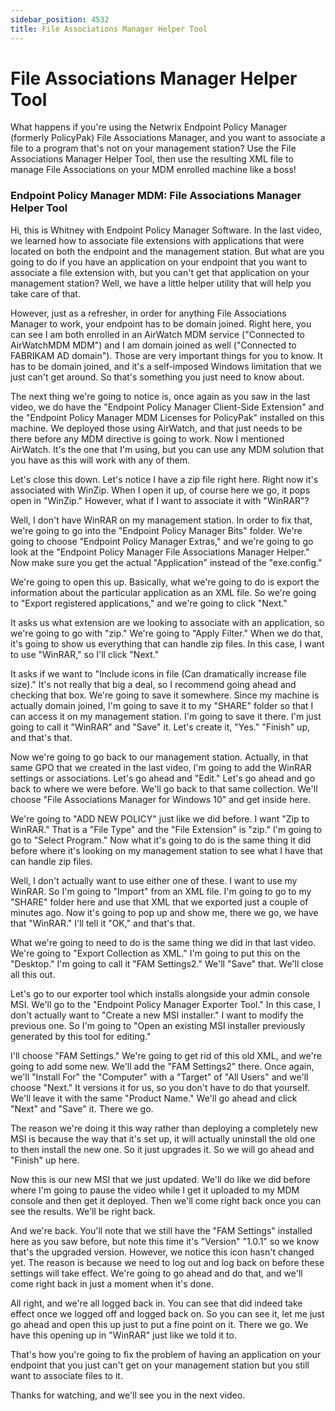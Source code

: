 ```yaml
---
sidebar_position: 4532
title: File Associations Manager Helper Tool
---
```


# File Associations Manager Helper Tool

What happens if you're using the Netwrix Endpoint Policy Manager (formerly PolicyPak) File Associations Manager, and you want to associate a file to a program that's not on your management station? Use the File Associations Manager Helper Tool, then use the resulting XML file to manage File Associations on your MDM enrolled machine like a boss!

### Endpoint Policy Manager MDM: File Associations Manager Helper Tool

Hi, this is Whitney with Endpoint Policy Manager Software. In the last video, we learned how to associate file extensions with applications that were located on both the endpoint and the management station. But what are you going to do if you have an application on your endpoint that you want to associate a file extension with, but you can't get that application on your management station? Well, we have a little helper utility that will help you take care of that.

However, just as a refresher, in order for anything File Associations Manager to work, your endpoint has to be domain joined. Right here, you can see I am both enrolled in an AirWatch MDM service ("Connected to AirWatchMDM MDM") and I am domain joined as well ("Connected to FABRIKAM AD domain"). Those are very important things for you to know. It has to be domain joined, and it's a self-imposed Windows limitation that we just can't get around. So that's something you just need to know about.

The next thing we're going to notice is, once again as you saw in the last video, we do have the "Endpoint Policy Manager Client-Side Extension" and the "Endpoint Policy Manager MDM Licenses for PolicyPak" installed on this machine. We deployed those using AirWatch, and that just needs to be there before any MDM directive is going to work. Now I mentioned AirWatch. It's the one that I'm using, but you can use any MDM solution that you have as this will work with any of them.

Let's close this down. Let's notice I have a zip file right here. Right now it's associated with WinZip. When I open it up, of course here we go, it pops open in "WinZip." However, what if I want to associate it with "WinRAR"?

Well, I don't have WinRAR on my management station. In order to fix that, we're going to go into the "Endpoint Policy Manager Bits" folder. We're going to choose "Endpoint Policy Manager Extras," and we're going to go look at the "Endpoint Policy Manager File Associations Manager Helper." Now make sure you get the actual "Application" instead of the "exe.config."

We're going to open this up. Basically, what we're going to do is export the information about the particular application as an XML file. So we're going to "Export registered applications," and we're going to click "Next."

It asks us what extension are we looking to associate with an application, so we're going to go with "zip." We're going to "Apply Filter." When we do that, it's going to show us everything that can handle zip files. In this case, I want to use "WinRAR," so I'll click "Next."

It asks if we want to "Include icons in file (Can dramatically increase file size)." It's not really that big a deal, so I recommend going ahead and checking that box. We're going to save it somewhere. Since my machine is actually domain joined, I'm going to save it to my "SHARE" folder so that I can access it on my management station. I'm going to save it there. I'm just going to call it "WinRAR" and "Save" it. Let's create it, "Yes." "Finish" up, and that's that.

Now we're going to go back to our management station. Actually, in that same GPO that we created in the last video, I'm going to add the WinRAR settings or associations. Let's go ahead and "Edit." Let's go ahead and go back to where we were before. We'll go back to that same collection. We'll choose "File Associations Manager for Windows 10" and get inside here.

We're going to "ADD NEW POLICY" just like we did before. I want "Zip to WinRAR." That is a "File Type" and the "File Extension" is "zip." I'm going to go to "Select Program." Now what it's going to do is the same thing it did before where it's looking on my management station to see what I have that can handle zip files.

Well, I don't actually want to use either one of these. I want to use my WinRAR. So I'm going to "Import" from an XML file. I'm going to go to my "SHARE" folder here and use that XML that we exported just a couple of minutes ago. Now it's going to pop up and show me, there we go, we have that "WinRAR." I'll tell it "OK," and that's that.

What we're going to need to do is the same thing we did in that last video. We're going to "Export Collection as XML." I'm going to put this on the "Desktop." I'm going to call it "FAM Settings2." We'll "Save" that. We'll close all this out.

Let's go to our exporter tool which installs alongside your admin console MSI. We'll go to the "Endpoint Policy Manager Exporter Tool." In this case, I don't actually want to "Create a new MSI installer." I want to modify the previous one. So I'm going to "Open an existing MSI installer previously generated by this tool for editing."

I'll choose "FAM Settings." We're going to get rid of this old XML, and we're going to add some new. We'll add the "FAM Settings2" there. Once again, we'll "Install For" the "Computer" with a "Target" of "All Users" and we'll choose "Next." It versions it for us, so you don't have to do that yourself. We'll leave it with the same "Product Name." We'll go ahead and click "Next" and "Save" it. There we go.

The reason we're doing it this way rather than deploying a completely new MSI is because the way that it's set up, it will actually uninstall the old one to then install the new one. So it just upgrades it. So we will go ahead and "Finish" up here.

Now this is our new MSI that we just updated. We'll do like we did before where I'm going to pause the video while I get it uploaded to my MDM console and then get it deployed. Then we'll come right back once you can see the results. We'll be right back.

And we're back. You'll note that we still have the "FAM Settings" installed here as you saw before, but note this time it's "Version" "1.0.1" so we know that's the upgraded version. However, we notice this icon hasn't changed yet. The reason is because we need to log out and log back on before these settings will take effect. We're going to go ahead and do that, and we'll come right back in just a moment when it's done.

All right, and we're all logged back in. You can see that did indeed take effect once we logged off and logged back on. So you can see it, let me just go ahead and open this up just to put a fine point on it. There we go. We have this opening up in "WinRAR" just like we told it to.

That's how you're going to fix the problem of having an application on your endpoint that you just can't get on your management station but you still want to associate files to it.

Thanks for watching, and we'll see you in the next video.